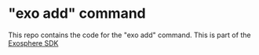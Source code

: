 # "exo add" command

This repo contains the code for the "exo add" command.
This is part of the [Exosphere SDK](https://github.com/Originate/exosphere-sdk)
